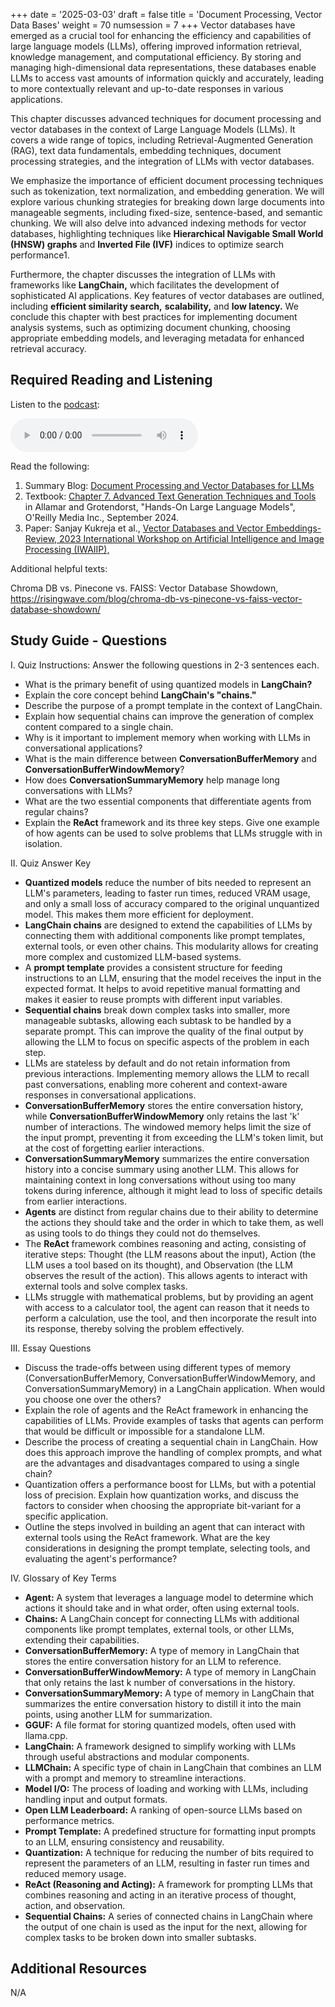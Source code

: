 +++
date = '2025-03-03'
draft = false
title = 'Document Processing, Vector Data Bases'
weight = 70
numsession = 7
+++
Vector databases have emerged as a crucial tool for enhancing the efficiency and capabilities of large language models (LLMs), offering improved information retrieval, knowledge management, and computational efficiency. By storing and managing high-dimensional data representations, these databases enable LLMs to access vast amounts of information quickly and accurately, leading to more contextually relevant and up-to-date responses in various applications.

<!-- more -->

This chapter discusses advanced techniques for document processing and vector databases in the context of Large Language Models (LLMs). It covers a wide range of topics, including Retrieval-Augmented Generation (RAG), text data fundamentals, embedding techniques, document processing strategies, and the integration of LLMs with vector databases.

We emphasize the importance of efficient document processing techniques such as tokenization, text normalization, and embedding generation. We will explore various chunking strategies for breaking down large documents into manageable segments, including fixed-size, sentence-based, and semantic chunking. We will also delve into advanced indexing methods for vector databases, highlighting techniques like **Hierarchical Navigable Small World (HNSW) graphs** and **Inverted File (IVF)** indices to optimize search performance1.

Furthermore, the chapter discusses the integration of LLMs with frameworks like **LangChain,** which facilitates the development of sophisticated AI applications. Key features of vector databases are outlined, including **efficient similarity search,** **scalability,** and **low latency.** We conclude this chapter with best practices for implementing document analysis systems, such as optimizing document chunking, choosing appropriate embedding models, and leveraging metadata for enhanced retrieval accuracy.

## Required Reading and Listening

Listen to the [podcast](../../podcasts/podcast-07-docu-processing-vdbs/):

<!-- Listen to the podcast: -->

<audio controls>
    <source src="https://insight-gsu-edu-msa8700-public-files-us-east-1.s3.us-east-1.amazonaws.com/podcast/Advanced Text Generation with LLMs_ Techniques and Tools.wav" type="audio/wav">
    Your browser does not support the audio element.
</audio>

Read the following:

1. Summary Blog: [Document Processing and Vector Databases for LLMs](https://www.perplexity.ai/page/document-processing-and-vector-V3xHwHyLSaKFEXCrYPg8Hg)
2. Textbook: [Chapter 7. Advanced Text Generation Techniques and Tools](https://go.oreilly.com/georgia-state-university/library/view/hands-on-large-language/9781098150952/ch07.html) in Allamar and Grotendorst, "Hands-On Large Language Models", O'Reilly Media Inc., September 2024.
3. Paper: Sanjay Kukreja et al., [Vector Databases and Vector Embeddings-Review, 2023 International Workshop on Artificial Intelligence and Image Processing (IWAIIP),](https://ieeexplore.ieee.org/document/10462847)


Additional helpful texts:

Chroma DB vs. Pinecone vs. FAISS: Vector Database Showdown, https://risingwave.com/blog/chroma-db-vs-pinecone-vs-faiss-vector-database-showdown/


## Study Guide - Questions

I. Quiz
Instructions: Answer the following questions in 2-3 sentences each.

- What is the primary benefit of using quantized models in **LangChain?**
- Explain the core concept behind **LangChain's "chains."**
- Describe the purpose of a prompt template in the context of LangChain.
- Explain how sequential chains can improve the generation of complex content compared to a single chain.
- Why is it important to implement memory when working with LLMs in conversational applications?
- What is the main difference between **ConversationBufferMemory** and **ConversationBufferWindowMemory**?
- How does **ConversationSummaryMemory** help manage long conversations with LLMs?
- What are the two essential components that differentiate agents from regular chains?
- Explain the **ReAct** framework and its three key steps.
  Give one example of how agents can be used to solve problems that LLMs struggle with in isolation.

II. Quiz Answer Key

- **Quantized models** reduce the number of bits needed to represent an LLM's parameters, leading to faster run times, reduced VRAM usage, and only a small loss of accuracy compared to the original unquantized model. This makes them more efficient for deployment.
- **LangChain chains** are designed to extend the capabilities of LLMs by connecting them with additional components like prompt templates, external tools, or even other chains. This modularity allows for creating more complex and customized LLM-based systems.
- A **prompt template** provides a consistent structure for feeding instructions to an LLM, ensuring that the model receives the input in the expected format. It helps to avoid repetitive manual formatting and makes it easier to reuse prompts with different input variables.
- **Sequential chains** break down complex tasks into smaller, more manageable subtasks, allowing each subtask to be handled by a separate prompt. This can improve the quality of the final output by allowing the LLM to focus on specific aspects of the problem in each step.
- LLMs are stateless by default and do not retain information from previous interactions. Implementing memory allows the LLM to recall past conversations, enabling more coherent and context-aware responses in conversational applications.
- **ConversationBufferMemory** stores the entire conversation history, while **ConversationBufferWindowMemory** only retains the last 'k' number of interactions. The windowed memory helps limit the size of the input prompt, preventing it from exceeding the LLM's token limit, but at the cost of forgetting earlier interactions.
- **ConversationSummaryMemory** summarizes the entire conversation history into a concise summary using another LLM. This allows for maintaining context in long conversations without using too many tokens during inference, although it might lead to loss of specific details from earlier interactions.
- **Agents** are distinct from regular chains due to their ability to determine the actions they should take and the order in which to take them, as well as using tools to do things they could not do themselves.
- The **ReAct** framework combines reasoning and acting, consisting of iterative steps: Thought (the LLM reasons about the input), Action (the LLM uses a tool based on its thought), and Observation (the LLM observes the result of the action). This allows agents to interact with external tools and solve complex tasks.
- LLMs struggle with mathematical problems, but by providing an agent with access to a calculator tool, the agent can reason that it needs to perform a calculation, use the tool, and then incorporate the result into its response, thereby solving the problem effectively.

III. Essay Questions

- Discuss the trade-offs between using different types of memory (ConversationBufferMemory, ConversationBufferWindowMemory, and ConversationSummaryMemory) in a LangChain application. When would you choose one over the others?
- Explain the role of agents and the ReAct framework in enhancing the capabilities of LLMs. Provide examples of tasks that agents can perform that would be difficult or impossible for a standalone LLM.
- Describe the process of creating a sequential chain in LangChain. How does this approach improve the handling of complex prompts, and what are the advantages and disadvantages compared to using a single chain?
- Quantization offers a performance boost for LLMs, but with a potential loss of precision. Explain how quantization works, and discuss the factors to consider when choosing the appropriate bit-variant for a specific application.
- Outline the steps involved in building an agent that can interact with external tools using the ReAct framework. What are the key considerations in designing the prompt template, selecting tools, and evaluating the agent's performance?

IV. Glossary of Key Terms

- **Agent:** A system that leverages a language model to determine which actions it should take and in what order, often using external tools.
- **Chains:** A LangChain concept for connecting LLMs with additional components like prompt templates, external tools, or other LLMs, extending their capabilities.
- **ConversationBufferMemory:** A type of memory in LangChain that stores the entire conversation history for an LLM to reference.
- **ConversationBufferWindowMemory:** A type of memory in LangChain that only retains the last k number of conversations in the history.
- **ConversationSummaryMemory:** A type of memory in LangChain that summarizes the entire conversation history to distill it into the main points, using another LLM for summarization.
- **GGUF:** A file format for storing quantized models, often used with llama.cpp.
- **LangChain:** A framework designed to simplify working with LLMs through useful abstractions and modular components.
- **LLMChain:** A specific type of chain in LangChain that combines an LLM with a prompt and memory to streamline interactions.
- **Model I/O:** The process of loading and working with LLMs, including handling input and output formats.
- **Open LLM Leaderboard:** A ranking of open-source LLMs based on performance metrics.
- **Prompt Template:** A predefined structure for formatting input prompts to an LLM, ensuring consistency and reusability.
- **Quantization:** A technique for reducing the number of bits required to represent the parameters of an LLM, resulting in faster run times and reduced memory usage.
- **ReAct (Reasoning and Acting):** A framework for prompting LLMs that combines reasoning and acting in an iterative process of thought, action, and observation.
- **Sequential Chains:** A series of connected chains in LangChain where the output of one chain is used as the input for the next, allowing for complex tasks to be broken down into smaller subtasks.

## Additional Resources

N/A
